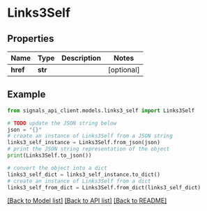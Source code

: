 # Links3Self


## Properties

Name | Type | Description | Notes
------------ | ------------- | ------------- | -------------
**href** | **str** |  | [optional] 

## Example

```python
from signals_api_client.models.links3_self import Links3Self

# TODO update the JSON string below
json = "{}"
# create an instance of Links3Self from a JSON string
links3_self_instance = Links3Self.from_json(json)
# print the JSON string representation of the object
print(Links3Self.to_json())

# convert the object into a dict
links3_self_dict = links3_self_instance.to_dict()
# create an instance of Links3Self from a dict
links3_self_from_dict = Links3Self.from_dict(links3_self_dict)
```
[[Back to Model list]](../README.md#documentation-for-models) [[Back to API list]](../README.md#documentation-for-api-endpoints) [[Back to README]](../README.md)


